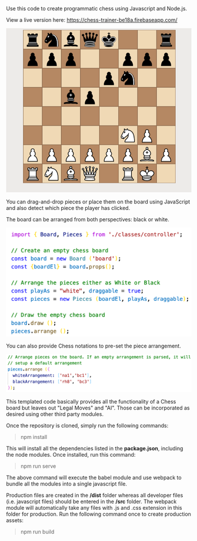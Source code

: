 Use this code to create programmatic chess using Javascript and Node.js.

View a live version here: https://chess-trainer-be18a.firebaseapp.com/

![](screenshot-1.png)

You can drag-and-drop pieces or place them on the board using JavaScript and also detect which piece the player has clicked.

The board can be arranged from both perspectives: black or white.

![](screenshot-2.png)

You can also provide Chess notations to pre-set the piece arrangement.

![](screenshot-3.png)

This templated code basically provides all the functionality of a Chess board but leaves out "Legal Moves" and "AI". Those can be incorporated as desired using other third party modules.

Once the repository is cloned, simply run the following commands:

> npm install

This will install all the dependencies listed in the <strong>package.json</strong>, including the node modules. Once installed, run this command:

> npm run serve

The above command will execute the babel module and use webpack to bundle all the modules into a single javascript file.

Production files are created in the <strong>/dist</strong> folder whereas all developer files (i.e. javascript files) should be entered in the <strong>/src</strong> folder. The webpack module will automatically take any files with .js and .css extension in this folder for production. Run the following command once to create production assets:

> npm run build
